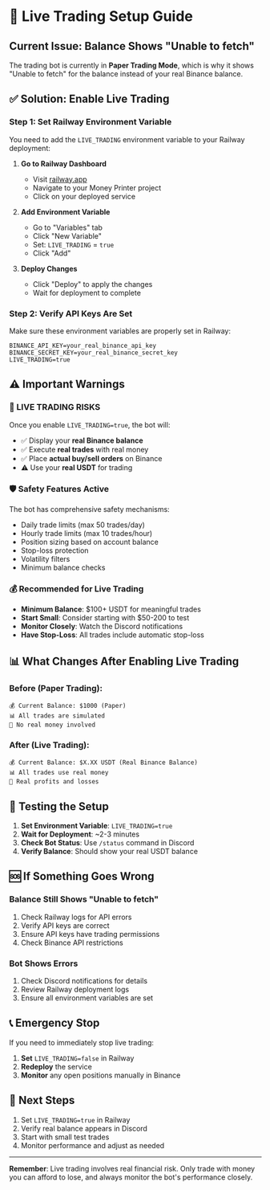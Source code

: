 # 🚀 Live Trading Setup Guide

## Current Issue: Balance Shows "Unable to fetch"

The trading bot is currently in **Paper Trading Mode**, which is why it shows "Unable to fetch" for the balance instead of your real Binance balance.

## ✅ Solution: Enable Live Trading

### Step 1: Set Railway Environment Variable

You need to add the `LIVE_TRADING` environment variable to your Railway deployment:

1. **Go to Railway Dashboard**
   - Visit [railway.app](https://railway.app)
   - Navigate to your Money Printer project
   - Click on your deployed service

2. **Add Environment Variable**
   - Go to "Variables" tab
   - Click "New Variable"
   - Set: `LIVE_TRADING` = `true`
   - Click "Add"

3. **Deploy Changes**
   - Click "Deploy" to apply the changes
   - Wait for deployment to complete

### Step 2: Verify API Keys Are Set

Make sure these environment variables are properly set in Railway:

```
BINANCE_API_KEY=your_real_binance_api_key
BINANCE_SECRET_KEY=your_real_binance_secret_key
LIVE_TRADING=true
```

## ⚠️ Important Warnings

### 🔴 LIVE TRADING RISKS
Once you enable `LIVE_TRADING=true`, the bot will:
- ✅ Display your **real Binance balance**
- ✅ Execute **real trades** with real money
- ✅ Place **actual buy/sell orders** on Binance
- ⚠️ Use your **real USDT** for trading

### 🛡️ Safety Features Active
The bot has comprehensive safety mechanisms:
- Daily trade limits (max 50 trades/day)
- Hourly trade limits (max 10 trades/hour)
- Position sizing based on account balance
- Stop-loss protection
- Volatility filters
- Minimum balance checks

### 💰 Recommended for Live Trading
- **Minimum Balance**: $100+ USDT for meaningful trades
- **Start Small**: Consider starting with $50-200 to test
- **Monitor Closely**: Watch the Discord notifications
- **Have Stop-Loss**: All trades include automatic stop-loss

## 📊 What Changes After Enabling Live Trading

### Before (Paper Trading):
```
💰 Current Balance: $1000 (Paper)
📊 All trades are simulated
🔄 No real money involved
```

### After (Live Trading):
```
💰 Current Balance: $X.XX USDT (Real Binance Balance)
📊 All trades use real money
💸 Real profits and losses
```

## 🔧 Testing the Setup

1. **Set Environment Variable**: `LIVE_TRADING=true`
2. **Wait for Deployment**: ~2-3 minutes
3. **Check Bot Status**: Use `/status` command in Discord
4. **Verify Balance**: Should show your real USDT balance

## 🆘 If Something Goes Wrong

### Balance Still Shows "Unable to fetch"
1. Check Railway logs for API errors
2. Verify API keys are correct
3. Ensure API keys have trading permissions
4. Check Binance API restrictions

### Bot Shows Errors
1. Check Discord notifications for details
2. Review Railway deployment logs
3. Ensure all environment variables are set

## 📞 Emergency Stop

If you need to immediately stop live trading:
1. **Set** `LIVE_TRADING=false` in Railway
2. **Redeploy** the service
3. **Monitor** any open positions manually in Binance

## 🎯 Next Steps

1. Set `LIVE_TRADING=true` in Railway
2. Verify real balance appears in Discord
3. Start with small test trades
4. Monitor performance and adjust as needed

---

**Remember**: Live trading involves real financial risk. Only trade with money you can afford to lose, and always monitor the bot's performance closely.
